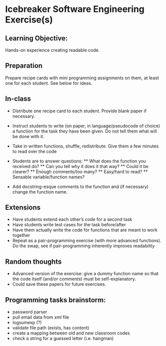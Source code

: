 # Icebreaker Software Engineering Exercise(s)

## Learning Objective: 
Hands-on experience creating readable code.

## Preparation
Prepare recipe cards with mini programming assignments on them, at least one for each student. See below for ideas.

## In-class

* Distribute one recipe card to each student. Provide blank paper if necessary.

* Instruct students to write (on paper, in language/pseudocode of choice) a function for the task they have been given. Do not tell them what will be done with it.
* Take in written functions, shuffle, redistribute. Give them a few minutes to read over the code
* Students are to answer questions: 
** What does the function you received do? 
** Can you tell why it does it that way? 
** Could it be clearer? 
** Enough comments/too many? 
** Easy/hard to read? 
** Sensable variable/function names?

* Add docstring-esque comments to the function and (if necessary) change the function name.

## Extensions
* Have students extend each other’s code for a second task
* Have students write test cases for the task before/after 
* Have them actually write the code for functions that are meant to work together
* Repeat as a pair-programming exercise (with more advanced functions). Do the swap, see if pair-programming inherently improves readability

## Random thoughts
* Advanced version of the exercise: give a dummy function name so that the code itself (and/or comments) must be self-explanatory. 
* Could save these papers for future exercises.

## Programming tasks brainstorm:
* password parser
* pull email data from xml file
* logsumexp (?)
* validate file path (exists, has content)
* create a mapping between old and new classroom codes
* check a string for a guessed letter (i.e. hangman)



